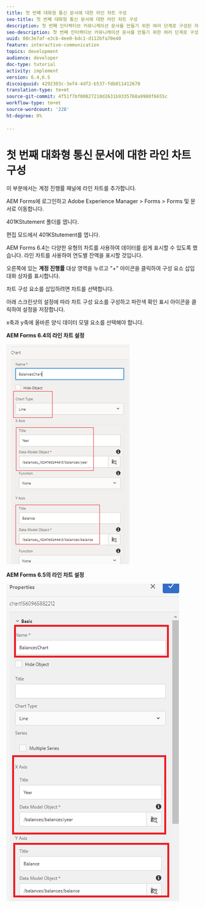 ```yaml
---
title: 첫 번째 대화형 통신 문서에 대한 라인 차트 구성
seo-title: 첫 번째 대화형 통신 문서에 대한 라인 차트 구성
description: 첫 번째 인터랙티브 커뮤니케이션 문서를 만들기 위한 여러 단계로 구성된 자습서의 8부분입니다. 이 부분에서는 계정 진행률 패널에 라인 차트를 추가합니다.
seo-description: 첫 번째 인터랙티브 커뮤니케이션 문서를 만들기 위한 여러 단계로 구성된 자습서의 8부분입니다. 이 부분에서는 계정 진행률 패널에 라인 차트를 추가합니다.
uuid: 08c3e7af-e3cb-4ee0-bdc1-d112bfa70e40
feature: interactive-communication
topics: development
audience: developer
doc-type: tutorial
activity: implement
version: 6.4,6.5
discoiquuid: 4292303c-3ef4-4df2-b537-fdb011412670
translation-type: tm+mt
source-git-commit: 4f51f7bf00827210d2631b9335768a9980f6655c
workflow-type: tm+mt
source-wordcount: '228'
ht-degree: 0%

---
```



# 첫 번째 대화형 통신 문서에 대한 라인 차트 구성

이 부분에서는 계정 진행률 패널에 라인 차트를 추가합니다.

AEM Forms에 로그인하고 Adobe Experience Manager > Forms > Forms 및 문서로 이동합니다.

401KStutement 폴더를 엽니다.

편집 모드에서 401KStutement를 엽니다.

AEM Forms 6.4는 다양한 유형의 차트를 사용하여 데이터를 쉽게 표시할 수 있도록 했습니다. 라인 차트를 사용하여 연도별 잔액을 표시할 것입니다.

오른쪽에 있는 **계정 진행률** 대상 영역을 누르고 &quot;+&quot; 아이콘을 클릭하여 구성 요소 삽입 대화 상자를 표시합니다.

차트 구성 요소를 삽입하려면 차트를 선택합니다.

아래 스크린샷의 설정에 따라 차트 구성 요소를 구성하고 파란색 확인 표시 아이콘을 클릭하여 설정을 저장합니다.

x축과 y축에 올바른 양식 데이터 모델 요소를 선택해야 합니다.

**AEM Forms 6.4의 라인 차트 설정**

![linechart64](assets/linechart.png)

**AEM Forms 6.5의 라인 차트 설정**

![linechart64](assets/linechart65.PNG)


